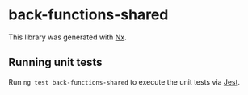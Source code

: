 # back-functions-shared

This library was generated with [Nx](https://nx.dev).

## Running unit tests

Run `ng test back-functions-shared` to execute the unit tests via [Jest](https://jestjs.io).
